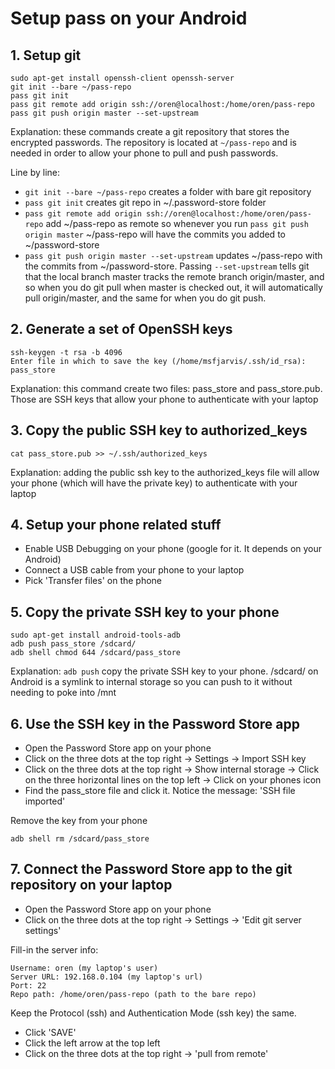 <!-- numbers -->

# Setup pass on your Android

## 1. Setup git
```
sudo apt-get install openssh-client openssh-server
git init --bare ~/pass-repo
pass git init
pass git remote add origin ssh://oren@localhost:/home/oren/pass-repo
pass git push origin master --set-upstream
```
Explanation: these commands create a git repository that stores the encrypted passwords. The repository is located at `~/pass-repo` and is needed in order to allow your phone to pull and push passwords.

Line by line:
* `git init --bare ~/pass-repo` creates a folder with bare git repository
* `pass git init` creates git repo in ~/.password-store folder
* `pass git remote add origin ssh://oren@localhost:/home/oren/pass-repo` add ~/pass-repo as remote so whenever you run `pass git push origin master` ~/pass-repo will have the commits you added to ~/password-store
* `pass git push origin master --set-upstream` updates ~/pass-repo with the commits from ~/password-store. Passing `--set-upstream` tells git that the local branch master tracks the remote branch origin/master, and so when you do git pull when master is checked out, it will automatically pull origin/master, and the same for when you do git push.

## 2. Generate a set of OpenSSH keys
```
ssh-keygen -t rsa -b 4096
Enter file in which to save the key (/home/msfjarvis/.ssh/id_rsa): pass_store
```
Explanation: this command create two files: pass_store and pass_store.pub. Those are SSH keys that allow your phone to authenticate with your laptop

## 3. Copy the public SSH key to authorized_keys
```
cat pass_store.pub >> ~/.ssh/authorized_keys
```
Explanation: adding the public ssh key to the authorized_keys file will allow your phone (which will have the private key) to authenticate with your laptop

## 4. Setup your phone related stuff
* Enable USB Debugging on your phone (google for it. It depends on your Android)
* Connect a USB cable from your phone to your laptop
* Pick 'Transfer files' on the phone

## 5. Copy the private SSH key to your phone
```
sudo apt-get install android-tools-adb
adb push pass_store /sdcard/
adb shell chmod 644 /sdcard/pass_store
```
Explanation: `adb push` copy the private SSH key to your phone. /sdcard/ on Android is a symlink to internal storage so you can push to it without needing to poke into /mnt

## 6. Use the SSH key in the Password Store app
* Open the Password Store app on your phone
* Click on the three dots at the top right -> Settings -> Import SSH key
* Click on the three dots at the top right -> Show internal storage -> Click on the three horizontal lines on the top left -> Click on your phones icon
* Find the pass_store file and click it. Notice the message: 'SSH file imported'

Remove the key from your phone
```
adb shell rm /sdcard/pass_store
```

## 7. Connect the Password Store app to the git repository on your laptop
* Open the Password Store app on your phone
* Click on the three dots at the top right -> Settings -> 'Edit git server settings'

Fill-in the server info:
```
Username: oren (my laptop's user)
Server URL: 192.168.0.104 (my laptop's url)
Port: 22
Repo path: /home/oren/pass-repo (path to the bare repo)
```

Keep the Protocol (ssh) and Authentication Mode (ssh key) the same.

* Click  'SAVE'
* Click the left arrow at the top left
* Click on the three dots at the top right -> 'pull from remote'
